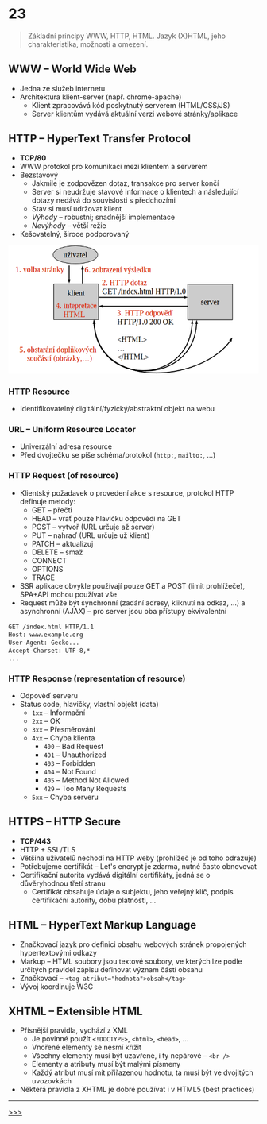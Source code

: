 # 23

> Základní principy WWW, HTTP, HTML. Jazyk (X)HTML, jeho charakteristika, možnosti a omezení.

## WWW – World Wide Web

* Jedna ze služeb internetu
* Architektura klient-server (např. chrome-apache)
  * Klient zpracovává kód poskytnutý serverem (HTML/CSS/JS)
  * Server klientům vydává aktuální verzi webové stránky/aplikace

## HTTP – HyperText Transfer Protocol

* __TCP/80__
* WWW protokol pro komunikaci mezi klientem a serverem
* Bezstavový
  * Jakmile je zodpovězen dotaz, transakce pro server končí
  * Server si neudržuje stavové informace o klientech a následující dotazy nedává do souvislosti s předchozími
  * Stav si musí udržovat klient
  * _Výhody_ – robustní; snadnější implementace
  * _Nevýhody_ – větší režie
* Kešovatelný, široce podporovaný

![HTTP komunikace](./MG/23_01.png)

### HTTP Resource

* Identifikovatelný digitální/fyzický/abstraktní objekt na webu

### URL – Uniform Resource Locator

* Univerzální adresa resource
* Před dvojtečku se píše schéma/protokol (`http:`, `mailto:`, ...)

### HTTP Request (of resource)

* Klientský požadavek o provedení akce s resource, protokol HTTP definuje metody:
  * GET – přečti
  * HEAD – vrať pouze hlavičku odpovědi na GET
  * POST – vytvoř (URL určuje až server)
  * PUT – nahraď (URL určuje už klient)
  * PATCH – aktualizuj
  * DELETE – smaž
  * CONNECT
  * OPTIONS
  * TRACE
* SSR aplikace obvykle používají pouze GET a POST (limit prohlížeče), SPA+API mohou používat vše
* Request může být synchronní (zadání adresy, kliknutí na odkaz, ...) a asynchronní (AJAX) – pro server jsou oba přístupy ekvivalentní

```text
GET /index.html HTTP/1.1
Host: www.example.org
User-Agent: Gecko...
Accept-Charset: UTF-8,*
...
```

### HTTP Response (representation of resource)

* Odpověď serveru
* Status code, hlavičky, vlastní objekt (data)
  * `1xx` – Informační
  * `2xx` – OK
  * `3xx` – Přesměrování
  * `4xx` – Chyba klienta
    * `400` – Bad Request
    * `401` – Unauthorized
    * `403` – Forbidden
    * `404` – Not Found
    * `405` – Method Not Allowed
    * `429` – Too Many Requests
  * `5xx` – Chyba serveru

## HTTPS – HTTP Secure

* __TCP/443__
* HTTP + SSL/TLS
* Většina uživatelů nechodí na HTTP weby (prohlížeč je od toho odrazuje)
* Potřebujeme certifikát – Let's encrypt je zdarma, nutné často obnovovat
* Certifikační autorita vydává digitální certifikáty, jedná se o důvěryhodnou třetí stranu
  * Certifikát obsahuje údaje o subjektu, jeho veřejný klíč, podpis certifikační autority, dobu platnosti, ...

## HTML – HyperText Markup Language

* Značkovací jazyk pro definici obsahu webových stránek propojených hypertextovými odkazy
* Markup – HTML soubory jsou textové soubory, ve kterých lze podle určitých pravidel zápisu definovat význam částí obsahu
* Značkovací – `<tag atribut="hodnota">obsah</tag>`
* Vývoj koordinuje W3C

## XHTML – Extensible HTML

* Přísnější pravidla, vychází z XML
  * Je povinné použít `<!DOCTYPE>`, `<html>`, `<head>`, ...
  * Vnořené elementy se nesmí křížit
  * Všechny elementy musí být uzavřené, i ty nepárové – `<br />`
  * Elementy a atributy musí být malými písmeny
  * Každý atribut musí mít přiřazenou hodnotu, ta musí být ve dvojitých uvozovkách
* Některá pravidla z XHTML je dobré používat i v HTML5 (best practices)

---
[>>>](./24.MD)
